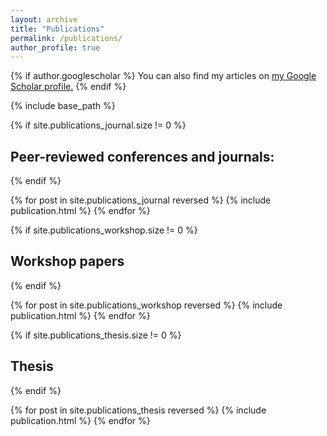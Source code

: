 ```yaml
---
layout: archive
title: "Publications"
permalink: /publications/
author_profile: true
---
```


{% if author.googlescholar %}
  You can also find my articles on <u><a href="{{author.googlescholar}}">my Google Scholar profile</a>.</u>
{% endif %}

{% include base_path %}

{% if site.publications_journal.size != 0 %}
## Peer-reviewed conferences and journals:
{% endif %}

{% for post in site.publications_journal reversed %}
  {% include publication.html %}
{% endfor %}

{% if site.publications_workshop.size != 0 %}
## Workshop papers
{% endif %}

{% for post in site.publications_workshop reversed %}
  {% include publication.html %}
{% endfor %}

{% if site.publications_thesis.size != 0 %}
## Thesis
{% endif %}

{% for post in site.publications_thesis reversed %}
  {% include publication.html %}
{% endfor %}